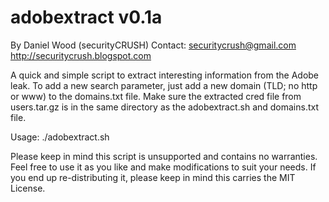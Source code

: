 adobextract v0.1a
================
By Daniel Wood (securityCRUSH)
Contact: securitycrush@gmail.com
http://securitycrush.blogspot.com

A quick and simple script to extract interesting information from the Adobe leak.  To add a new search parameter, just add a new domain (TLD; no http or www) to the domains.txt file.  Make sure the extracted cred file from users.tar.gz is in the same directory as the adobextract.sh and domains.txt file.

Usage: ./adobextract.sh

Please keep in mind this script is unsupported and contains no warranties.  Feel free to use it as you like and make modifications to suit your needs.  If you end up re-distributing it, please keep in mind this carries the MIT License.


